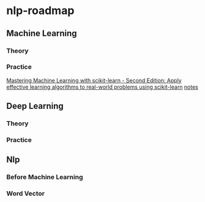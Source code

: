 # nlp-roadmap

## Machine Learning

### Theory

### Practice

[Mastering Machine Learning with scikit-learn - Second Edition: Apply effective learning algorithms to real-world problems using scikit-learn](https://www.amazon.com/Mastering-Machine-Learning-scikit-learn-algorithms/dp/1788299876/ref=sr_1_1?crid=1OQTHEDP1L0KE&dchild=1&keywords=mastering+machine+learning+with+scikit-learn&qid=1611244860&sprefix=mastering+machine+scikit%2Caps%2C215&sr=8-1) [notes](ml_practice/master_machine_learning.md)

## Deep Learning

### Theory

### Practice

## Nlp

### Before Machine Learning

### Word Vector

